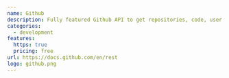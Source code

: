 ```yaml
---
name: Github
description: Fully featured Github API to get repositories, code, user info and lots more!
categories:
  - development
features:
  https: true
  pricing: free
url: https://docs.github.com/en/rest
logo: github.png
---
```

